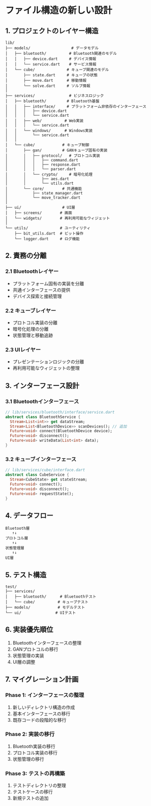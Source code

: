 # ファイル構造の新しい設計

## 1. プロジェクトのレイヤー構造

```
lib/
├── models/                  # データモデル
│   ├── bluetooth/          # Bluetooth関連のモデル
│   │   ├── device.dart     # デバイス情報
│   │   └── service.dart    # サービス情報
│   └── cube/              # キューブ関連のモデル
│       ├── state.dart     # キューブの状態
│       ├── move.dart      # 移動情報
│       └── solve.dart     # ソルブ情報
│
├── services/               # ビジネスロジック
│   ├── bluetooth/         # Bluetooth基盤
│   │   ├── interface/     # プラットフォーム非依存のインターフェース
│   │   │   ├── device.dart
│   │   │   └── service.dart
│   │   ├── web/          # Web実装
│   │   │   └── service.dart
│   │   └── windows/      # Windows実装
│   │       └── service.dart
│   │
│   └── cube/            # キューブ制御
│       ├── gan/         # GANキューブ固有の実装
│       │   ├── protocol/   # プロトコル実装
│       │   │   ├── command.dart
│       │   │   ├── response.dart
│       │   │   └── parser.dart
│       │   └── crypto/     # 暗号化処理
│       │       ├── aes.dart
│       │       └── utils.dart
│       └── core/        # 共通機能
│           ├── state_manager.dart
│           └── move_tracker.dart
│
├── ui/                  # UI層
│   ├── screens/        # 画面
│   └── widgets/        # 再利用可能なウィジェット
│
└── utils/              # ユーティリティ
    ├── bit_utils.dart  # ビット操作
    └── logger.dart     # ログ機能
```

## 2. 責務の分離

### 2.1 Bluetoothレイヤー
- プラットフォーム固有の実装を分離
- 共通インターフェースの提供
- デバイス探索と接続管理

### 2.2 キューブレイヤー
- プロトコル実装の分離
- 暗号化処理の分離
- 状態管理と移動追跡

### 2.3 UIレイヤー
- プレゼンテーションロジックの分離
- 再利用可能なウィジェットの整理

## 3. インターフェース設計

### 3.1 Bluetoothインターフェース
```dart
// lib/services/bluetooth/interface/service.dart
abstract class BluetoothService {
  Stream<List<int>> get dataStream;
  Stream<List<BluetoothDevice>> scanDevices(); // 追加
  Future<void> connect(BluetoothDevice device);
  Future<void> disconnect();
  Future<void> writeData(List<int> data);
}
```

### 3.2 キューブインターフェース
```dart
// lib/services/cube/interface.dart
abstract class CubeService {
  Stream<CubeState> get stateStream;
  Future<void> connect();
  Future<void> disconnect();
  Future<void> requestState();
}
```

## 4. データフロー

```
Bluetooth層
   ↑↓
プロトコル層
   ↑↓
状態管理層
   ↑↓
UI層
```

## 5. テスト構造

```
test/
├── services/
│   ├── bluetooth/      # Bluetoothテスト
│   └── cube/          # キューブテスト
├── models/            # モデルテスト
└── ui/               # UIテスト
```

## 6. 実装優先順位

1. Bluetoothインターフェースの整理
2. GANプロトコルの移行
3. 状態管理の実装
4. UI層の調整

## 7. マイグレーション計画

### Phase 1: インターフェースの整理
1. 新しいディレクトリ構造の作成
2. 基本インターフェースの移行
3. 既存コードの段階的な移行

### Phase 2: 実装の移行
1. Bluetooth実装の移行
2. プロトコル実装の移行
3. 状態管理の移行

### Phase 3: テストの再構築
1. テストディレクトリの整理
2. テストケースの移行
3. 新規テストの追加